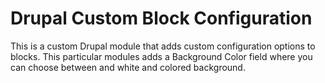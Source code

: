 # Drupal Custom Block Configuration

This is a custom Drupal module that adds custom configuration options to blocks. This particular modules adds a Background Color field where you can choose between and white and colored background. 
